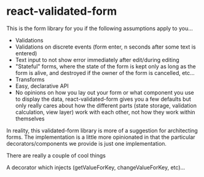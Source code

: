 # react-validated-form

This is the form library for you if the following assumptions apply to you...

- Validations
- Validations on discrete events (form enter, n seconds after some text is entered)
- Text input to not show error immediately after edit/during editing
- "Stateful" forms, where the state of the form is kept only as long as the form is alive, and destroyed if the owner of the form is cancelled, etc...
- Transforms
- Easy, declarative API
- No opinions on how you lay out your form or what component you use to display the data, react-validated-form gives you a few defaults but only really cares about how the different parts (state storage, validation calculation, view layer) work with each other, not how they work within themselves

In reality, this validated-form library is more of a suggestion for architecting forms. The implementation is a little more opinionated in that the particular decorators/components we provide is just one implementation.

There are really a couple of cool things

A decorator which injects (getValueForKey, changeValueForKey, etc)...
